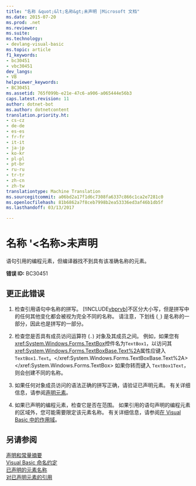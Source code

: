 ```yaml
---
title: "名称 &quot;&lt;名称&gt;未声明 |Microsoft 文档"
ms.date: 2015-07-20
ms.prod: .net
ms.reviewer: 
ms.suite: 
ms.technology:
- devlang-visual-basic
ms.topic: article
f1_keywords:
- bc30451
- vbc30451
dev_langs:
- VB
helpviewer_keywords:
- BC30451
ms.assetid: 765f099b-e21e-47c6-a906-a065444e56b3
caps.latest.revision: 11
author: dotnet-bot
ms.author: dotnetcontent
translation.priority.ht:
- cs-cz
- de-de
- es-es
- fr-fr
- it-it
- ja-jp
- ko-kr
- pl-pl
- pt-br
- ru-ru
- tr-tr
- zh-cn
- zh-tw
translationtype: Machine Translation
ms.sourcegitcommit: a06bd2a17f1d6c7308fa6337c866c1ca2e7281c0
ms.openlocfilehash: 81b6862a7f8ceb7998b2ea53336ed3af46b1db5f
ms.lasthandoff: 03/13/2017

---
```

# <a name="name-39ltnamegt39-is-not-declared"></a>名称 '&lt;名称&gt;未声明
语句引用的编程元素，但编译器找不到具有该准确名称的元素。  
  
 **错误 ID:** BC30451  
  
## <a name="to-correct-this-error"></a>更正此错误  
  
1.  检查引用语句中名称的拼写。 [!INCLUDE[vbprvb](../../../csharp/programming-guide/concepts/linq/includes/vbprvb_md.md)]不区分大小写，但是拼写中的任何其他变化都会被视为完全不同的名称。 请注意，下划线 (`_`) 是名称的一部分，因此也是拼写的一部分。  
  
2.  检查您是否具有成员访问运算符 (`.`) 对象及其成员之间。 例如，如果您有<xref:System.Windows.Forms.TextBox>控件名为`TextBox1`，以访问其<xref:System.Windows.Forms.TextBoxBase.Text%2A>属性应键入`TextBox1.Text`。</xref:System.Windows.Forms.TextBoxBase.Text%2A> </xref:System.Windows.Forms.TextBox> 如果你转而键入 `TextBox1Text`，则会创建不同的名称。  
  
3.  如果任何对象成员访问的语法正确的拼写正确，请验证已声明元素。 有关详细信息，请参阅[声明元素](../../../visual-basic/programming-guide/language-features/declared-elements/index.md)。  
  
4.  如果已声明的编程元素，检查它是否在范围。 如果引用的语句声明的编程元素的区域外，您可能需要限定该元素名称。 有关详细信息，请参阅[在 Visual Basic 中的作用域](../../../visual-basic/programming-guide/language-features/declared-elements/scope.md)。  
  
## <a name="see-also"></a>另请参阅  
 [声明和常量摘要](../../../visual-basic/language-reference/keywords/declarations-and-constants-summary.md)   
 [Visual Basic 命名约定](../../../visual-basic/programming-guide/program-structure/naming-conventions.md)   
 [已声明的元素名称](../../../visual-basic/programming-guide/language-features/declared-elements/declared-element-names.md)   
 [对已声明元素的引用](../../../visual-basic/programming-guide/language-features/declared-elements/references-to-declared-elements.md)
